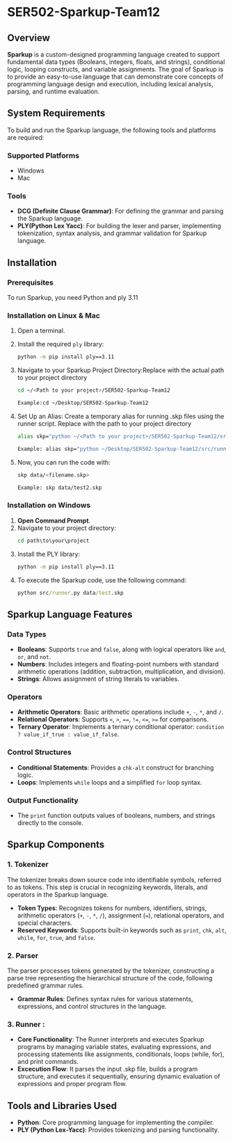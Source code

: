 
# SER502-Sparkup-Team12

## Overview
**Sparkup** is a custom-designed programming language created to support fundamental data types (Booleans, integers, floats, and strings), conditional logic, looping constructs, and variable assignments. The goal of Sparkup is to provide an easy-to-use language that can demonstrate core concepts of programming language design and execution, including lexical analysis, parsing, and runtime evaluation.


## System Requirements
To build and run the Sparkup language, the following tools and platforms are required:

### Supported Platforms
- Windows
- Mac

### Tools
- **DCG (Definite Clause Grammar)**: For defining the grammar and parsing the Sparkup language.
- **PLY(Python Lex Yacc)**: For building the lexer and parser, implementing tokenization, syntax analysis, and grammar validation for Sparkup language.

## Installation

### Prerequisites
To run Sparkup, you need Python and ply 3.11

### Installation on Linux & Mac
1. Open a terminal.
   
2. Install the required `ply` library:
   ```bash
   python -m pip install ply==3.11
   
3. Navigate to your Sparkup Project Directory:Replace <Path to your project> with the actual path to your project directory
   ```bash
   cd ~/<Path to your project>/SER502-Sparkup-Team12

   Example:cd ~/Desktop/SER502-Sparkup-Team12
   
4. Set Up an Alias: Create a temporary alias for running .skp files using the runner script. Replace <Path to your project> with the path to your project directory
   ```bash
   alias skp="python ~/<Path to your project>/SER502-Sparkup-Team12/src/runner.py"

   Example: alias skp="python ~/Desktop/SER502-Sparkup-Team12/src/runner.py"
   
5. Now, you can run the code with:
   ```bash
   skp data/<filename.skp>

   Example: skp data/test2.skp
   ```

### Installation on Windows
1. **Open Command Prompt**.
2. Navigate to your project directory:
   ```cmd
   cd path\to\your\project
   ```
3. Install the PLY library:
   ```cmd
   python -m pip install ply==3.11
   ```
4. To execute the Sparkup code, use the following command:
   ```cmd
   python src/runner.py data/test.skp
   ```

## Sparkup Language Features

### Data Types
- **Booleans**: Supports `true` and `false`, along with logical operators like `and`, `or`, and `not`.
- **Numbers**: Includes integers and floating-point numbers with standard arithmetic operations (addition, subtraction, multiplication, and division).
- **Strings**: Allows assignment of string literals to variables.

### Operators
- **Arithmetic Operators**: Basic arithmetic operations include `+`, `-`, `*`, and `/`.
- **Relational Operators**: Supports `<`, `>`, `==`, `!=`, `<=`, `>=` for comparisons.
- **Ternary Operator**: Implements a ternary conditional operator: `condition ? value_if_true : value_if_false`.

### Control Structures
- **Conditional Statements**: Provides a `chk-alt` construct for branching logic.   
- **Loops**: Implements `while` loops and a simplified `for` loop syntax.

### Output Functionality
- The `print` function outputs values of booleans, numbers, and strings directly to the console.

## Sparkup Components

### 1. Tokenizer
The tokenizer breaks down source code into identifiable symbols, referred to as tokens. This step is crucial in recognizing keywords, literals, and operators in the Sparkup language.

- **Token Types**: Recognizes tokens for numbers, identifiers, strings, arithmetic operators (`+`, `-`, `*`, `/`), assignment (`=`), relational operators, and special characters.
- **Reserved Keywords**: Supports built-in keywords such as `print`, `chk`, `alt`, `while`, `for`, `true`, and `false`.

### 2. Parser
The parser processes tokens generated by the tokenizer, constructing a parse tree representing the hierarchical structure of the code, following predefined grammar rules.

- **Grammar Rules**: Defines syntax rules for various statements, expressions, and control structures in the language.

### 3. Runner :

- **Core Functionality**: The Runner interprets and executes Sparkup programs by managing variable states, evaluating expressions, and processing statements like assignments, conditionals, loops (while, for), and print commands.
- **Excecution Flow**: It parses the input .skp file, builds a program structure, and executes it sequentially, ensuring dynamic evaluation of expressions and proper program flow.


## Tools and Libraries Used
- **Python**: Core programming language for implementing the compiler.
- **PLY (Python Lex-Yacc)**: Provides tokenizing and parsing functionality.
